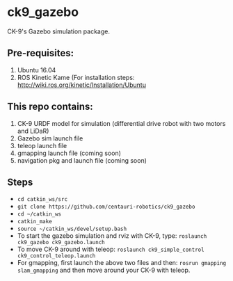 # ck9_gazebo
CK-9's Gazebo simulation package.

## Pre-requisites:
1. Ubuntu 16.04
2. ROS Kinetic Kame (For installation steps: http://wiki.ros.org/kinetic/Installation/Ubuntu

## This repo contains:
1. CK-9 URDF model for simulation (differential drive robot with two motors and LiDaR)
2. Gazebo sim launch file
3. teleop launch file
4. gmapping launch file (coming soon)
5. navigation pkg and launch file (coming soon)

## Steps
- ```cd catkin_ws/src```
- ```git clone https://github.com/centauri-robotics/ck9_gazebo```
- ```cd ~/catkin_ws```
- ```catkin_make```
- ```source ~/catkin_ws/devel/setup.bash```
- To start the gazebo simulation and rviz with CK-9, type:
```roslaunch ck9_gazebo ck9_gazebo.launch```
- To move CK-9 around with teleop: ```roslaunch ck9_simple_control ck9_control_teleop.launch```
- For gmapping, first launch the above two files and then: ```rosrun gmapping slam_gmapping```
and then move around your CK-9 with teleop.
